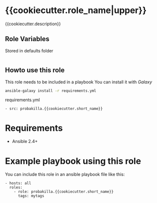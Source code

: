 # {{cookiecutter.role_name|upper}}

{{cookiecutter.description}}

## Role Variables

Stored in defaults folder

```
```

## Howto use this role

This role needs to be included in a playbook
You can install it with *Galaxy*

```bash
ansible-galaxy install -r requirements.yml
```

requirements.yml
```
- src: probakilla.{{cookiecutter.short_name}}
```

# Requirements

- Ansible 2.4+

# Example playbook using this role

You can include this role in an ansible playbook file like this:

```
- hosts: all
  roles:
    - role: probakilla.{{cookiecutter.short_name}}
      tags: mytags
```
